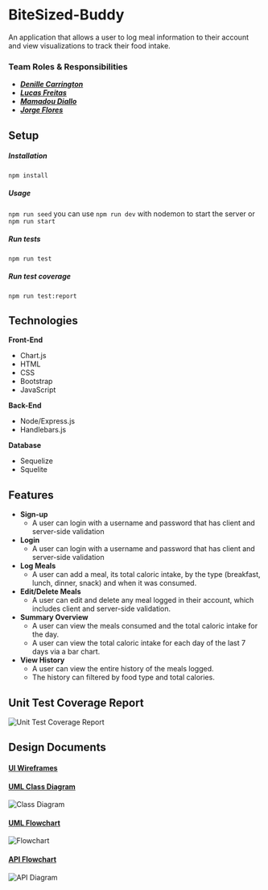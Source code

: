 # BiteSized-Buddy
An application that allows a user to log meal information to their account and view visualizations to track their food intake.

### Team Roles & Responsibilities
- _**[Denille Carrington](https://github.com/CDenille)**_
- _**[Lucas Freitas](https://github.com/LuFrei)**_
- _**[Mamadou Diallo](https://github.com/saliouprogress)**_
- _**[Jorge Flores](https://github.com/floresjmjr)**_

## Setup

##### Installation
`npm install`

##### Usage
`npm run seed`
you can use `npm run dev` with nodemon to start the server
or `npm run start`

##### Run tests
`npm run test`

##### Run test coverage
`npm run test:report`

## Technologies
**Front-End**
- Chart.js
- HTML
- CSS
- Bootstrap
- JavaScript

**Back-End**
- Node/Express.js
- Handlebars.js

**Database**
- Sequelize
- Squelite



## Features
- **Sign-up**
  - A user can login with a username and password that has client and server-side validation
- **Login**
  - A user can login with a username and password that has client and server-side validation
- **Log Meals**
  - A user can add a meal, its total caloric intake, by the type (breakfast, lunch, dinner, snack) and when it was consumed.
- **Edit/Delete Meals**
  - A user can edit and delete any meal logged in their account, which includes client and server-side validation.
- **Summary Overview**
  - A user can view the meals consumed and the total caloric intake for the day.
  - A user can view the total caloric intake for each day of the last 7 days via a bar chart.
- **View History**
  - A user can view the entire history of the meals logged. 
  - The history can filtered by food type and total calories.

## Unit Test Coverage Report
![Unit Test Coverage Report](/readme/testReport.png)

## Design Documents

#### [UI Wireframes](https://design.penpot.app/#/workspace/12a325b0-5c25-11ec-826f-e949c75b760d/1488ae90-5c25-11ec-826f-e949c75b760d?page-id=1488ae91-5c25-11ec-826f-e949c75b760d)

#### [UML Class Diagram](https://app.diagrams.net/#G1IbcxbS5HBjVYbm9HuwcMpRT4Q-CE66ES)
![Class Diagram](/readme/classDiagram.png)

#### [UML Flowchart](https://app.diagrams.net/#G1JlcdiBRdiZ4tg-2dSr0Ew6u8jW0MqRvY)
![Flowchart](/readme/flowchart.png)

#### [API Flowchart](https://app.diagrams.net/#G1rnC2NA6poK__Ayz0hICIcVOqvlQbEIPc)
![API Diagram](/readme/apiDiagram.png)